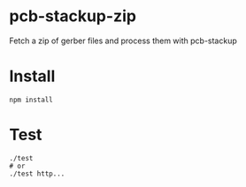 # pcb-stackup-zip

Fetch a zip of gerber files and process them with pcb-stackup

# Install

```
npm install
```

# Test

```
./test
# or
./test http...
```
